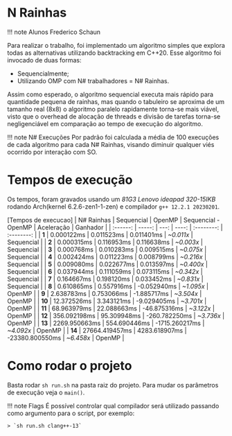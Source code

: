 
[//]: # (Renderizado com https://github.com/qjebbs/vscode-markdown-extended)

# N Rainhas

!!! note Alunos
    Frederico Schaun

Para realizar o trabalho, foi implementado um algoritmo simples que explora todas as alternativas
utilizando backtracking em C++20. Esse algoritmo foi invocado de duas formas:

- Sequencialmente;
- Utilizando OMP com N# trabalhadores = N# Rainhas.

Assim como esperado, o algoritmo sequencial executa mais rápido para quantidade pequena de rainhas, mas quando
o tabuleiro se aproxima de um tamanho real (8x8) o algoritmo paralelo rapidamente torna-se mais viável,
visto que o overhead de alocação de threads e divisão de tarefas torna-se negligenciável em comparação
ao tempo de execução do algoritmo.

!!! note N# Execuções
    Por padrão foi calculada a média de 100 execuções de cada algoritmo para cada N# Rainhas,
    visando diminuir qualquer viés ocorrido por interação com SO.

# Tempos de execução

Os tempos, foram gravados usando um *81G3 Lenovo ideapad 320-15IKB* rodando Arch(kernel 6.2.6-zen1-1-zen) e compilador `g++ 12.2.1 20230201`.

[Tempos de execucao]
| N# Rainhas  |   Sequencial   |     OpenMP    | Sequencial - OpenMP | Aceleração | Ganhador   |
|  :------:   |         -----: |          ---: |               ----: | :--------: | :--------: |
|    **1**    |     0.000122ms |    0.011523ms |          0.011401ms | *~0.011x*  | Sequencial |
|    **2**    |     0.000315ms |    0.116953ms |          0.116638ms | *~0.003x*  | Sequencial |
|    **3**    |     0.000768ms |    0.010283ms |          0.009515ms | *~0.075x*  | Sequencial |
|    **4**    |     0.002424ms |    0.011223ms |          0.008799ms | *~0.216x*  | Sequencial |
|    **5**    |     0.009080ms |    0.022677ms |          0.013597ms | *~0.400x*  | Sequencial |
|    **6**    |     0.037944ms |    0.111059ms |          0.073115ms | *~0.342x*  | Sequencial |
|    **7**    |     0.164667ms |    0.198120ms |          0.033452ms | *~0.831x*  | Sequencial |
|    **8**    |     0.610865ms |    0.557916ms |         -0.052940ms | *~1.095x*  | OpenMP     |
|    **9**    |     2.638783ms |    0.753066ms |         -1.885717ms | *~3.504x*  | OpenMP     |
|    **10**   |    12.372526ms |    3.343121ms |         -9.029405ms | *~3.701x*  | OpenMP     |
|    **11**   |    68.963979ms |   22.088663ms |        -46.875316ms | *~3.122x*  | OpenMP     |
|    **12**   |   356.092198ms |   95.309948ms |       -260.782250ms | *~3.736x*  | OpenMP     |
|    **13**   |  2269.950663ms |  554.690446ms |      -1715.260217ms | *~4.092x*  | OpenMP     |
|    **14**   | 27664.419457ms | 4283.618907ms |     -23380.800550ms | *~6.458x*  | OpenMP     |

# Como rodar o projeto

Basta rodar `sh run.sh` na pasta raiz do projeto. Para mudar os parâmetros de execução veja o `main()`.

!!! note Flags
    É possível controlar qual compilador será utilizado passando como argumento para o script, por exemplo:

    > `sh run.sh clang++-13`
